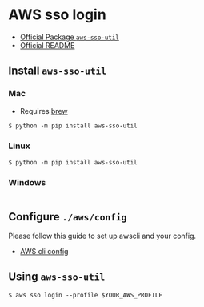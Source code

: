 # AWS sso login

- [Official Package `aws-sso-util`](https://pypi.org/project/aws-sso-util/)
- [Official README](https://github.com/benkehoe/aws-sso-util/blob/master/README.md)


## Install `aws-sso-util`

### Mac
- Requires [brew](https://docs.brew.sh/)
```
$ python -m pip install aws-sso-util
```
### Linux
```
$ python -m pip install aws-sso-util
```

### Windows
```

```

## Configure `./aws/config`
Please follow this guide to set up awscli and your config.
- [AWS cli config](./../config/README.md)

## Using `aws-sso-util`
```
$ aws sso login --profile $YOUR_AWS_PROFILE